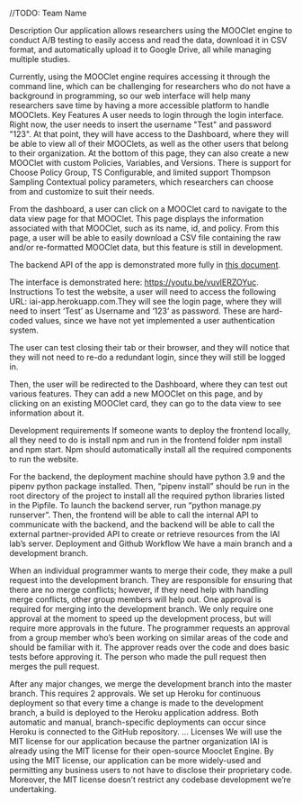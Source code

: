 //TODO: Team Name

Description
Our application allows researchers using the MOOClet engine to conduct A/B testing to easily access and read the data, download it in CSV format, and automatically upload it to Google Drive, all while managing multiple studies.

Currently, using the MOOClet engine requires accessing it through the command line, which can be challenging for researchers who do not have a background in programming, so our web interface will help many researchers save time by having a more accessible platform to handle MOOClets.
Key Features
A user needs to login through the login interface. Right now, the user needs to insert the username "Test" and password "123". At that point, they will have access to the Dashboard, where they will be able to view all of their MOOClets, as well as the other users that belong to their organization. At the bottom of this page, they can also create a new MOOClet with custom Policies, Variables, and Versions. There is support for Choose Policy Group, TS Configurable, and limited support Thompson Sampling Contextual policy parameters, which researchers can choose from and customize to suit their needs.

From the dashboard, a user can click on a MOOClet card to navigate to the data view page for that MOOClet. This page displays the information associated with that MOOClet, such as its name, id, and policy. From this page, a user will be able to easily download a CSV file containing the raw and/or re-formatted MOOClet data, but this feature is still in development.

The backend API of the app is demonstrated more fully in [this document](https://docs.google.com/document/d/1BqGckkTbuxG7kCC_4mgWsWmuofnbaz0UCU61uWVA6TA/edit?usp=sharing ).

The interface is demonstrated here: https://youtu.be/vuvlERZOYuc.
Instructions
To test the website, a user will need to access the following URL: iai-app.herokuapp.com.They will see the login page, where they will need to insert ‘Test’ as Username and ‘123’ as password. These are hard-coded values, since we have not yet implemented a user authentication system.

The user can test closing their tab or their browser, and they will notice that they will not need to re-do a redundant login, since they will still be logged in.

Then, the user will be redirected to the Dashboard, where they can test out various features. They can add a new MOOClet on this page, and by clicking on an existing MOOClet card, they can go to the data view to see information about it.

Development requirements
If someone wants to deploy the frontend locally, all they need to do is install npm and run in the frontend folder npm install and npm start. Npm should automatically install all the required components to run the website.

For the backend, the deployment machine should have python 3.9 and the pipenv python package installed. Then, “pipenv install” should be run in the root directory of the project to install all the required python libraries listed in the Pipfile. To launch the backend server, run “python manage.py runserver”. Then, the frontend will be able to call the internal API to communicate with the backend, and the backend will be able to call the external partner-provided API to create or retrieve resources from the IAI lab’s server.
Deployment and Github Workflow
We have a main branch and a development branch. 

When an individual programmer wants to merge their code, they make a pull request into the development branch. They are responsible for ensuring that there are no merge conflicts; however, if they need help with handling merge conflicts, other group members will help out. One approval is required for merging into the development branch. We only require one approval at the moment to speed up the development process, but will require more approvals in the future. The programmer requests an approval from a group member who’s been working on similar areas of the code and should be familiar with it. The approver reads over the code and does basic tests before approving it. The person who made the pull request then merges the pull request.

After any major changes, we merge the development branch into the master branch. This requires 2 approvals. We set up Heroku for continuous deployment so that every time a change is made to the development branch, a build is deployed to the Heroku application address. Both automatic and manual, branch-specific deployments can occur since Heroku is connected to the GitHub repository.
…
Licenses
We will use the MIT license for our application because the partner organization IAI is already using the MIT license for their open-source Mooclet Engine. By using the MIT license, our application can be more widely-used and permitting any business users to not have to disclose their proprietary code. Moreover, the MIT license doesn’t restrict any codebase development we’re undertaking.



